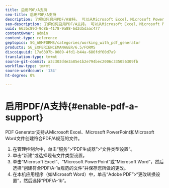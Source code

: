 ```yaml
---
title: 启用PDF/A支持
seo-title: 启用PDF/A支持
description: 了解如何启用PDF/A支持。 可以从Microsoft Excel、Microsoft PowerPoint和Microsoft Word文件创建符合PDF/A规范的文件。
seo-description: 了解如何启用PDF/A支持。 可以从Microsoft Excel、Microsoft PowerPoint和Microsoft Word文件创建符合PDF/A规范的文件。
uuid: 663bc89d-9d8b-4178-9a88-6d2d5daac477
contentOwner: admin
content-type: reference
geptopics: SG_AEMFORMS/categories/working_with_pdf_generator
products: SG_EXPERIENCEMANAGER/6.5/FORMS
discoiquuid: 17a6397b-0089-4fd1-b44a-686fdf60d7a9
translation-type: tm+mt
source-git-commit: a3c303d4e3a85e1b2e794bec2006c335056309fb
workflow-type: tm+mt
source-wordcount: '134'
ht-degree: 0%

---
```



# 启用PDF/A支持{#enable-pdf-a-support}

PDF Generator支持从Microsoft Excel、Microsoft PowerPoint和Microsoft Word文件创建符合PDF/A规范的文件。

1. 在管理控制台中，单击“服务”>“PDF生成器”>“文件类型设置”。
1. 单击“新建”或选择现有文件类型设置。
1. 单击“Microsoft Excel”、“Microsoft PowerPoint”或“Microsoft Word”，然后选择“创建符合PDF/A-1a规范的文件”并保存您所做的更改。
1. 在本机应用程序（如Microsoft Word）中，单击“Adobe PDF”>“更改转换设置”，然后选择“PDF/A-1b”。

